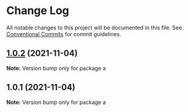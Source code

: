 # Change Log

All notable changes to this project will be documented in this file.
See [Conventional Commits](https://conventionalcommits.org) for commit guidelines.

## [1.0.2](https://github.com/april284377458/lernaTest/compare/a@1.0.1...a@1.0.2) (2021-11-04)

**Note:** Version bump only for package a





## 1.0.1 (2021-11-04)

**Note:** Version bump only for package a
